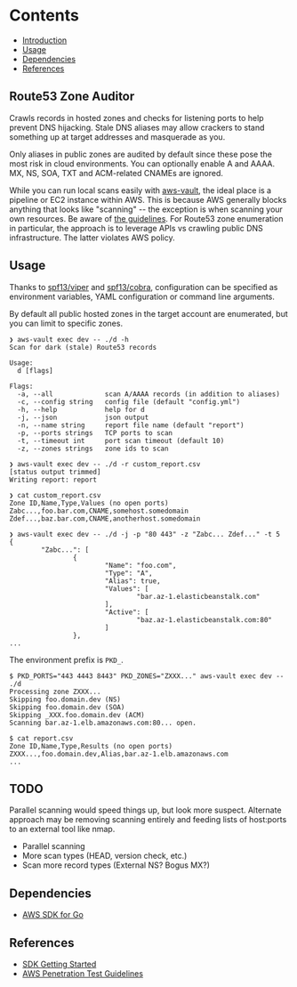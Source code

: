 # Contents

- [Introduction](#route53-zone-auditor)
- [Usage](#usage)
- [Dependencies](#dependencies)
- [References](#references)

## Route53 Zone Auditor

Crawls records in hosted zones and checks for listening ports to help
prevent DNS hijacking. Stale DNS aliases may allow crackers to stand
something up at target addresses and masquerade as you.

Only aliases in public zones are audited by default since these pose
the most risk in cloud environments. You can optionally enable A and
AAAA. MX, NS, SOA, TXT and ACM-related CNAMEs are ignored.

While you can run local scans easily with [aws-vault](https://github.com/99designs/aws-vault),
the ideal place is a pipeline or EC2 instance within AWS. This is
because AWS generally blocks anything that looks like "scanning" --
the exception is when scanning your own resources. Be aware of
[the guidelines](https://aws.amazon.com/security/penetration-testing).
For Route53 zone enumeration in particular, the approach is to leverage
APIs vs crawling public DNS infrastructure. The latter violates AWS policy.

## Usage

Thanks to [spf13/viper](https://github.com/spf13/viper) and
[spf13/cobra](https://github.com/spf13/cobra), configuration can be
specified as environment variables, YAML configuration or
command line arguments.

By default all public hosted zones in the target account are
enumerated, but you can limit to specific zones.

```console
❯ aws-vault exec dev -- ./d -h
Scan for dark (stale) Route53 records

Usage:
  d [flags]

Flags:
  -a, --all             scan A/AAAA records (in addition to aliases)
  -c, --config string   config file (default "config.yml")
  -h, --help            help for d
  -j, --json            json output
  -n, --name string     report file name (default "report")
  -p, --ports strings   TCP ports to scan
  -t, --timeout int     port scan timeout (default 10)
  -z, --zones strings   zone ids to scan

❯ aws-vault exec dev -- ./d -r custom_report.csv
[status output trimmed]
Writing report: report

❯ cat custom_report.csv
Zone ID,Name,Type,Values (no open ports)
Zabc...,foo.bar.com,CNAME,somehost.somedomain
Zdef...,baz.bar.com,CNAME,anotherhost.somedomain

❯ aws-vault exec dev -- ./d -j -p "80 443" -z "Zabc... Zdef..." -t 5
{
        "Zabc...": [
                {
                        "Name": "foo.com",
                        "Type": "A",
                        "Alias": true,
                        "Values": [
                                "bar.az-1.elasticbeanstalk.com"
                        ],
                        "Active": [
                                "baz.az-1.elasticbeanstalk.com:80"
                        ]
                },
...
```

The environment prefix is `PKD_`.

```console
$ PKD_PORTS="443 4443 8443" PKD_ZONES="ZXXX..." aws-vault exec dev -- ./d
Processing zone ZXXX...
Skipping foo.domain.dev (NS)
Skipping foo.domain.dev (SOA)
Skipping _XXX.foo.domain.dev (ACM)
Scanning bar.az-1.elb.amazonaws.com:80... open.

$ cat report.csv
Zone ID,Name,Type,Results (no open ports)
ZXXX...,foo.domain.dev,Alias,bar.az-1.elb.amazonaws.com
...
```

## TODO

Parallel scanning would speed things up, but look more suspect.
Alternate approach may be removing scanning entirely and feeding
lists of host:ports to an external tool like nmap.

- Parallel scanning
- More scan types (HEAD, version check, etc.)
- Scan more record types (External NS? Bogus MX?)

## Dependencies

- [AWS SDK for Go](https://github.com/aws/aws-sdk-go-v2)

## References

- [SDK Getting Started](https://aws.github.io/aws-sdk-go-v2/docs/getting-started)
- [AWS Penetration Test Guidelines](https://aws.amazon.com/security/penetration-testing)
